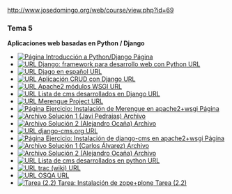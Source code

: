 http://www.josedomingo.org/web/course/view.php?id=69

<div class="content"><h3 class="sectionname">Tema 5</h3><div class="summary"><div class="no-overflow"><p><strong>Aplicaciones web basadas en Python / Django</strong></p></div></div><ul class="section img-text">
<li class="activity page modtype_page" id="module-2402"><div class="mod-indent"><a href="http://www.josedomingo.org/web/mod/page/view.php?id=2402"><img src="http://www.josedomingo.org/web/theme/image.php/nonzero/page/1348176581/icon" class="activityicon" alt="Página"> <span class="instancename">Introducción a Python/Django<span class="accesshide "> Página</span></span></a></div></li>
<li class="activity url modtype_url" id="module-2403"><div class="mod-indent mod-indent-1"><a href="http://www.josedomingo.org/web/mod/url/view.php?id=2403"><img src="http://www.josedomingo.org/web/theme/image.php/nonzero/core/1348176581/f/html" class="activityicon" alt="URL"> <span class="instancename">Django: framework para desarrollo web con Python<span class="accesshide "> URL</span></span></a></div></li>
<li class="activity url modtype_url" id="module-2404"><div class="mod-indent mod-indent-1"><a href="http://www.josedomingo.org/web/mod/url/view.php?id=2404"><img src="http://www.josedomingo.org/web/theme/image.php/nonzero/core/1348176581/f/html" class="activityicon" alt="URL"> <span class="instancename">Djago en español<span class="accesshide "> URL</span></span></a></div></li>
<li class="activity url modtype_url" id="module-2405"><div class="mod-indent mod-indent-1"><a href="http://www.josedomingo.org/web/mod/url/view.php?id=2405"><img src="http://www.josedomingo.org/web/theme/image.php/nonzero/core/1348176581/f/html" class="activityicon" alt="URL"> <span class="instancename">Aplicación CRUD con Django<span class="accesshide "> URL</span></span></a></div></li>
<li class="activity url modtype_url" id="module-2406"><div class="mod-indent mod-indent-1"><a href="http://www.josedomingo.org/web/mod/url/view.php?id=2406"><img src="http://www.josedomingo.org/web/theme/image.php/nonzero/core/1348176581/f/html" class="activityicon" alt="URL"> <span class="instancename">Apache2 módulos WSGI<span class="accesshide "> URL</span></span></a></div></li>
<li class="activity url modtype_url" id="module-2407"><div class="mod-indent"><a href="http://www.josedomingo.org/web/mod/url/view.php?id=2407"><img src="http://www.josedomingo.org/web/theme/image.php/nonzero/core/1348176581/f/html" class="activityicon" alt="URL"> <span class="instancename">Lista de cms desarrollados en Django<span class="accesshide "> URL</span></span></a></div></li>
<li class="activity url modtype_url" id="module-2408"><div class="mod-indent"><a href="http://www.josedomingo.org/web/mod/url/view.php?id=2408"><img src="http://www.josedomingo.org/web/theme/image.php/nonzero/core/1348176581/f/html" class="activityicon" alt="URL"> <span class="instancename">Merengue Project<span class="accesshide "> URL</span></span></a></div></li>
<li class="activity page modtype_page" id="module-2409"><div class="mod-indent mod-indent-1"><a href="http://www.josedomingo.org/web/mod/page/view.php?id=2409"><img src="http://www.josedomingo.org/web/theme/image.php/nonzero/page/1348176581/icon" class="activityicon" alt="Página"> <span class="instancename">Ejercicio: Instalación de Merengue en apache2+wsgi<span class="accesshide "> Página</span></span></a></div></li>
<li class="activity resource modtype_resource" id="module-2410"><div class="mod-indent mod-indent-1"><a href="http://www.josedomingo.org/web/mod/resource/view.php?id=2410"><img src="http://www.josedomingo.org/web/theme/image.php/nonzero/core/1348176581/f/pdf" class="activityicon" alt="Archivo"> <span class="instancename">Solución 1 (Javi Pedrajas)<span class="accesshide "> Archivo</span></span></a></div></li>
<li class="activity resource modtype_resource" id="module-2411"><div class="mod-indent mod-indent-1"><a href="http://www.josedomingo.org/web/mod/resource/view.php?id=2411"><img src="http://www.josedomingo.org/web/theme/image.php/nonzero/core/1348176581/f/pdf" class="activityicon" alt="Archivo"> <span class="instancename">Solución 2 (Alejandro Ocaña)<span class="accesshide "> Archivo</span></span></a></div></li>
<li class="activity url modtype_url" id="module-2412"><div class="mod-indent"><a href="http://www.josedomingo.org/web/mod/url/view.php?id=2412"><img src="http://www.josedomingo.org/web/theme/image.php/nonzero/core/1348176581/f/html" class="activityicon" alt="URL"> <span class="instancename">django-cms.org<span class="accesshide "> URL</span></span></a></div></li>
<li class="activity page modtype_page" id="module-2413"><div class="mod-indent mod-indent-1"><a href="http://www.josedomingo.org/web/mod/page/view.php?id=2413"><img src="http://www.josedomingo.org/web/theme/image.php/nonzero/page/1348176581/icon" class="activityicon" alt="Página"> <span class="instancename">Ejercicio: Instalación de django-cms en apache2+wsgi<span class="accesshide "> Página</span></span></a></div></li>
<li class="activity resource modtype_resource" id="module-2414"><div class="mod-indent mod-indent-1"><a href="http://www.josedomingo.org/web/mod/resource/view.php?id=2414"><img src="http://www.josedomingo.org/web/theme/image.php/nonzero/core/1348176581/f/pdf" class="activityicon" alt="Archivo"> <span class="instancename">Solución 1 (Carlos Álvarez)<span class="accesshide "> Archivo</span></span></a></div></li>
<li class="activity resource modtype_resource" id="module-2415"><div class="mod-indent mod-indent-1"><a href="http://www.josedomingo.org/web/mod/resource/view.php?id=2415"><img src="http://www.josedomingo.org/web/theme/image.php/nonzero/core/1348176581/f/pdf" class="activityicon" alt="Archivo"> <span class="instancename">Solución 2 (Alejandro Ocaña)<span class="accesshide "> Archivo</span></span></a></div></li>
<li class="activity url modtype_url" id="module-2416"><div class="mod-indent"><a href="http://www.josedomingo.org/web/mod/url/view.php?id=2416"><img src="http://www.josedomingo.org/web/theme/image.php/nonzero/core/1348176581/f/html" class="activityicon" alt="URL"> <span class="instancename">Lista de cms desarrollados en python<span class="accesshide "> URL</span></span></a></div></li>
<li class="activity url modtype_url" id="module-2417"><div class="mod-indent mod-indent-1"><a href="http://www.josedomingo.org/web/mod/url/view.php?id=2417"><img src="http://www.josedomingo.org/web/theme/image.php/nonzero/core/1348176581/f/html" class="activityicon" alt="URL"> <span class="instancename">trac (wiki)<span class="accesshide "> URL</span></span></a></div></li>
<li class="activity url modtype_url" id="module-2418"><div class="mod-indent mod-indent-1"><a href="http://www.josedomingo.org/web/mod/url/view.php?id=2418"><img src="http://www.josedomingo.org/web/theme/image.php/nonzero/core/1348176581/f/html" class="activityicon" alt="URL"> <span class="instancename">OSQA<span class="accesshide "> URL</span></span></a></div></li>
<li class="activity assignment modtype_assignment" id="module-2419"><div class="mod-indent"><a href="http://www.josedomingo.org/web/mod/assignment/view.php?id=2419"><img src="http://www.josedomingo.org/web/theme/image.php/nonzero/assignment/1348176581/icon" class="activityicon" alt="Tarea (2.2)"> <span class="instancename">Tarea: Instalación de zope+plone<span class="accesshide "> Tarea (2.2)</span></span></a></div></li>
</ul><!--class='section'-->

</div>